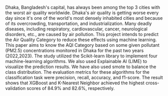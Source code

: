Dhaka, Bangladesh's capital, has always been among the top 3 cities with the worst air quality worldwide. Dhaka's air quality is getting worse every day since it's one of the world's most densely inhabited cities and because of its overcrowding, transportation, and industrialization. Many deadly diseases, including respiratory, cardiovascular, cancer, neurological disorders, etc., are caused by air pollution. This project intends to predict the Air Quality Category to reduce these effects using machine learning. This paper aims to know the AQI Category based on some given pollutant (PM2.5) concentrations monitored in Dhaka for the past two years (2022,2023). The study utilized the Scikit-learn library to implement four machine-learning algorithms. We also used Explainable AI (LIME) to visualize the prediction results. We have also used smote to balance the class distribution. The evaluation metrics for these algorithms for the classification task were precision, recall, accuracy, and f1-score. The result shows that XGBoost and K-Nearest Neighbor achieved the highest cross-validation scores of 84.9% and 82.6%, respectively.
